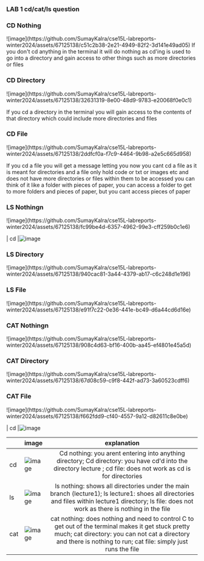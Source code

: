 <h3 id="custom-id">LAB 1 cd/cat/ls question</h3>



<h3 id="custom-id">CD Nothing</h3>
![image](https://github.com/SumayKalra/cse15L-labreports-winter2024/assets/67125138/c51c2b38-2e21-4949-82f2-3d141e49ad05)
If you don't cd anything in the terminal it will do nothing as cd'ing is used to go into a directory and gain access to other things such as more directories or files


<h3 id="custom-id">CD Directory</h3>
![image](https://github.com/SumayKalra/cse15L-labreports-winter2024/assets/67125138/32631319-8e00-48d9-9783-e20068f0e0c1)

If you cd a directory in the terminal you will gain access to the contents of that directory which could include more directories and files

<h3 id="custom-id">CD File</h3>
![image](https://github.com/SumayKalra/cse15L-labreports-winter2024/assets/67125138/2ddfcf0a-f7c9-4464-9b98-a2e5c665d958)

If you cd a file you will get a message letting you now you cant cd a file as it is meant for directories and a file only hold code or txt or images etc and does not have more directories or files within them to be accessed you can think of it like a folder with pieces of paper, you can access a folder to get to more folders and pieces of paper, but you cant access pieces of paper



<h3 id="custom-id">LS Nothingn</h3>
![image](https://github.com/SumayKalra/cse15L-labreports-winter2024/assets/67125138/fc99be4d-6357-4962-99e3-cff259b0c1e6)

| cd |![image](https://github.com/SumayKalra/cse15L-labreports-winter2024/assets/67125138/f72b493e-7768-4c7f-be8d-2772abba95af)

<h3 id="custom-id">LS Directory</h3>
![image](https://github.com/SumayKalra/cse15L-labreports-winter2024/assets/67125138/940cac81-3a44-4379-ab17-c6c248d1e196)


<h3 id="custom-id">LS File</h3>
![image](https://github.com/SumayKalra/cse15L-labreports-winter2024/assets/67125138/e91f7c22-0e36-441e-bc49-d6a44cd6d16e)


<h3 id="custom-id">CAT Nothingn</h3>
![image](https://github.com/SumayKalra/cse15L-labreports-winter2024/assets/67125138/908c4d63-bf16-400b-aa45-ef4801e45a5d)



<h3 id="custom-id">CAT Directory</h3>
![image](https://github.com/SumayKalra/cse15L-labreports-winter2024/assets/67125138/67d08c59-c9f8-442f-ad73-3a60523cdff6)


<h3 id="custom-id">CAT File</h3>
![image](https://github.com/SumayKalra/cse15L-labreports-winter2024/assets/67125138/f662fdd9-cf40-4557-9a12-d82611c8e0be)


| cd |![image](https://github.com/SumayKalra/cse15L-labreports-winter2024/assets/67125138/f72b493e-7768-4c7f-be8d-2772abba95af)

| | image      | explanation | 
| :--- | :---        |    :----:   |  
| cd |![image](https://github.com/SumayKalra/cse15L-labreports-winter2024/assets/67125138/f72b493e-7768-4c7f-be8d-2772abba95af) | Cd nothing: you arent entering into anything directory; Cd directory: you have cd'd into the directory lecture ; cd file: does not work as cd is for directories| 
| ls |![image](https://github.com/SumayKalra/cse15L-labreports-winter2024/assets/67125138/d4349f31-af6e-456e-baad-b676d36ab408) | ls nothing: shows all directories under the main branch (lecture1); ls lecture1: shoes all directories and files within lecture1 directory; ls file: does not work as there is nothing in the file | 
| cat |![image](https://github.com/SumayKalra/cse15L-labreports-winter2024/assets/67125138/b63aad6c-7f3a-4dbd-b1b7-2f20b8353007)| cat nothing: does nothing and need to control C to get out of the terminal makes it get stuck pretty much; cat directory: you can not cat a directory and there is nothing to run; cat file: simply just runs the file | 

